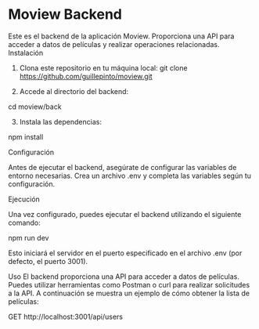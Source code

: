 # Moview Backend
Este es el backend de la aplicación Moview. Proporciona una API para acceder a datos de películas y realizar operaciones relacionadas.
Instalación
1. Clona este repositorio en tu máquina local:
git clone https://github.com/guillepinto/moview.git

2. Accede al directorio del backend:

cd moview/back

3. Instala las dependencias:

npm install

Configuración

Antes de ejecutar el backend, asegúrate de configurar las variables de entorno necesarias. Crea un archivo .env y completa las variables según tu configuración.

Ejecución

Una vez configurado, puedes ejecutar el backend utilizando el siguiente comando:

npm run dev

Esto iniciará el servidor en el puerto especificado en el archivo .env (por defecto, el puerto 3001).

Uso
El backend proporciona una API para acceder a datos de películas. Puedes utilizar herramientas como Postman o curl para realizar solicitudes a la API. A continuación se muestra un ejemplo de cómo obtener la lista de películas:

GET http://localhost:3001/api/users

